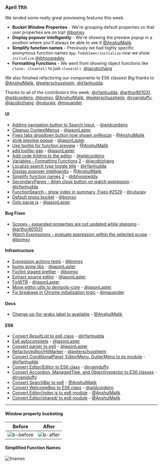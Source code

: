 ### April 11th

We landed some really great previewing features this week.

* **Bucket Window Properties** - We're grouping default properties so that user properties are on top! [@bomsy]
* **Display popover intelligently** -  We're showing the preview popup in a position where you'll always be able to see it [@AnshulMalik]
* **Simplify function names** - Previously we had highly specific anonymous function names `App.TodoView</initialize` now we show `initialize` [@jbhoosreddy]
* **Formatting Functions** - We went from showing object functions like `close: close(el)` to just `close(el)`. [@jacobjzhang]

We also finished refactoring our components to ES6 classes! Big thanks to [@AnshulMalik], [@peterschussheim], [@irfanhudda].


Thanks to all of the contributors this week: [@irfanhudda], [@arthur801031], [@wldcordeiro], [@bomsy], [@AnshulMalik], [@peterschussheim], [@ryanjduffy], [@jacobjzhang], [@ruturajv], [@mquander]

#### UI

* [Adding navigation button to Search Input.][pr-3] - [@wldcordeiro]
* [Cleanup ContextMenus][pr-4] - [@jasonLaster]
* [Fixes tabs dropdown button now shown onResize][pr-6] - [@AnshulMalik]
* [style preview popup][pr-7] - [@jasonLaster]
* [Use tooltip for function preview][pr-13] - [@AnshulMalik]
* [add tooltip-gap][pr-18] - [@jasonLaster]
* [Add code folding to the editor][pr-17] - [@wldcordeiro]
* [Variables - Formatting Functions][pr-24] [2][pr-39] - [@jacobjzhang]
* [Localize search type toggle title][pr-26] - [@irfanhudda]
* [Display popover intelligently][pr-27] - [@AnshulMalik]
* [Simplify function names][pr-28] [2][pr-38] - [@jbhoosreddy]
* [SecondaryPanes - Align close button on watch expression][pr-29] - [@irfanhudda]
* [FunctionSearch - show index in summary, Fixes #2529][pr-32] - [@ruturajv]
* [Default props bucket][pr-36] - [@bomsy]
* [Only parse js][pr-40] - [@jasonLaster]

#### Bug Fixes

* [Scopes - expanded properties are not updated while stepping][pr-2] - [@arthur801031]
* [Watch Expressions - evaluate expression within the selected scope][pr-8] - [@bomsy]

#### Infrastructure

* [Expression actions tests][pr-5] - [@bomsy]
* [bump some libs][pr-10] - [@jasonLaster]
* [Fix/lint staged prettier][pr-20] - [@bomsy]
* [Extract source editor][pr-25] - [@jasonLaster]
* [FixWTR][pr-30] - [@jasonLaster]
* [Move editor utils to devtools-core][pr-33] - [@jasonLaster]
* [Fix breakage in Chrome initialization logic][pr-35] - [@mquander]

#### Docs
* [Change up-for-grabs label to available][pr-9] - [@AnshulMalik]

#### ES6

* [Convert ResultList to es6 class][pr-0] - [@irfanhudda]
* [Es6 autocomplete][pr-1] - [@jasonLaster]
* [Convert parser to es6][pr-11] - [@jasonLaster]
* [Refactor/editor/HitMarker][pr-12] - [@peterschussheim]
* [Convert ConditionalPanel, EditorMenu, GutterMenu to es module][pr-14] - [@irfanhudda]
* [Convert Editor/Editor to ES6 class][pr-15] - [@ryanjduffy]
* [Convert Accordion, ManagedTree, and ObjectInspector to ES6 classes][pr-16] - [@ryanjduffy]
* [Convert SearchBar to es6][pr-22] - [@AnshulMalik]
* [Convert WelcomeBox to ES6 class][pr-23] - [@wldcordeiro]
* [Convert Editor/index.js to es6 module][pr-31] - [@AnshulMalik]
* [Convert Editor/shared/ to es6 module][pr-37] - [@AnshulMalik]

---

#### Window property bucketing

| Before | After |
|--|---|
| ![b-before] | ![b-after] |


#### Simplified Function Names

![fnames]

[fnames]: https://cloud.githubusercontent.com/assets/254562/24832850/513305b2-1c87-11e7-8584-c7b20fe92e9d.png
[b-before]: https://cloud.githubusercontent.com/assets/792924/24918230/9867b87c-1ed7-11e7-9167-36b127ff95ea.png
[b-after]: https://cloud.githubusercontent.com/assets/792924/24918083/fe5ceac2-1ed6-11e7-83fa-6d6ca1f12ad3.png

[pr-0]:https://github.com/devtools-html/debugger.html/pull/2548
[pr-1]:https://github.com/devtools-html/debugger.html/pull/2546
[pr-2]:https://github.com/devtools-html/debugger.html/pull/2509
[pr-3]:https://github.com/devtools-html/debugger.html/pull/2463
[pr-4]:https://github.com/devtools-html/debugger.html/pull/2566
[pr-5]:https://github.com/devtools-html/debugger.html/pull/2550
[pr-6]:https://github.com/devtools-html/debugger.html/pull/2492
[pr-7]:https://github.com/devtools-html/debugger.html/pull/2552
[pr-8]:https://github.com/devtools-html/debugger.html/pull/2564
[pr-9]:https://github.com/devtools-html/debugger.html/pull/2561
[pr-10]:https://github.com/devtools-html/debugger.html/pull/2568
[pr-11]:https://github.com/devtools-html/debugger.html/pull/2557
[pr-12]:https://github.com/devtools-html/debugger.html/pull/2560
[pr-13]:https://github.com/devtools-html/debugger.html/pull/2572
[pr-14]:https://github.com/devtools-html/debugger.html/pull/2577
[pr-15]:https://github.com/devtools-html/debugger.html/pull/2571
[pr-16]:https://github.com/devtools-html/debugger.html/pull/2576
[pr-17]:https://github.com/devtools-html/debugger.html/pull/2468
[pr-18]:https://github.com/devtools-html/debugger.html/pull/2579
[pr-19]:https://github.com/devtools-html/debugger.html/pull/2574
[pr-20]:https://github.com/devtools-html/debugger.html/pull/2573
[pr-21]:https://github.com/devtools-html/debugger.html/pull/2583
[pr-22]:https://github.com/devtools-html/debugger.html/pull/2595
[pr-23]:https://github.com/devtools-html/debugger.html/pull/2594
[pr-24]:https://github.com/devtools-html/debugger.html/pull/2597
[pr-25]:https://github.com/devtools-html/debugger.html/pull/2600
[pr-26]:https://github.com/devtools-html/debugger.html/pull/2604
[pr-27]:https://github.com/devtools-html/debugger.html/pull/2599
[pr-28]:https://github.com/devtools-html/debugger.html/pull/2602
[pr-29]:https://github.com/devtools-html/debugger.html/pull/2608
[pr-30]:https://github.com/devtools-html/debugger.html/pull/2606
[pr-31]:https://github.com/devtools-html/debugger.html/pull/2605
[pr-32]:https://github.com/devtools-html/debugger.html/pull/2551
[pr-33]:https://github.com/devtools-html/debugger.html/pull/2612
[pr-34]:https://github.com/devtools-html/debugger.html/pull/2593
[pr-35]:https://github.com/devtools-html/debugger.html/pull/2617
[pr-36]:https://github.com/devtools-html/debugger.html/pull/2623
[pr-37]:https://github.com/devtools-html/debugger.html/pull/2622
[pr-38]:https://github.com/devtools-html/debugger.html/pull/2625
[pr-39]:https://github.com/devtools-html/debugger.html/pull/2613
[pr-40]:https://github.com/devtools-html/debugger.html/pull/2607
[pr-41]:https://github.com/devtools-html/debugger.html/pull/2620
[@irfanhudda]:http://github.com/irfanhudda
[@jasonLaster]:http://github.com/jasonLaster
[@arthur801031]:http://github.com/arthur801031
[@wldcordeiro]:http://github.com/wldcordeiro
[@bomsy]:http://github.com/bomsy
[@AnshulMalik]:http://github.com/AnshulMalik
[@peterschussheim]:http://github.com/peterschussheim
[@ryanjduffy]:http://github.com/ryanjduffy
[@jacobjzhang]:http://github.com/jacobjzhang
[@ruturajv]:http://github.com/ruturajv
[@mquander]:http://github.com/mquander
[@jbhoosreddy]:http://github.com/jbhoosreddy
